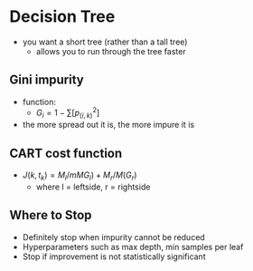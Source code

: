 # Decision Tree #
- you want a short tree (rather than a tall tree)
    - allows you to run through the tree faster

## Gini impurity ##
- function:
    - $G_i = 1 - \sum[p_(i,k)^2]$
- the more spread out it is, the more impure it is

## CART cost function ##
- $J(k, t_k) = M_l/mMG_l) + M_r/M(G_r)$
    - where l = leftside, r = rightside

## Where to Stop ##
- Definitely stop when impurity cannot be reduced
- Hyperparameters such as max depth, min samples per leaf
- Stop if improvement is not statistically significant
